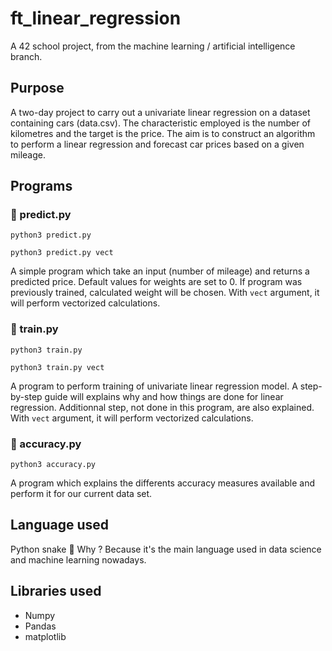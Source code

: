 # ft_linear_regression

A 42 school project, from the machine learning / artificial intelligence branch.

## Purpose
A two-day project to carry out a univariate linear regression on a dataset containing cars (data.csv). The characteristic employed is the number of kilometres and the target is the price.
The aim is to construct an algorithm to perform a linear regression and forecast car prices based on a given mileage.

## Programs

### :brain: predict.py
```python3 predict.py```

```python3 predict.py vect```

A simple program which take an input (number of mileage) and returns a predicted price.
Default values for weights are set to 0. If program was previously trained, calculated weight will be chosen.
With ```vect``` argument, it will perform vectorized calculations. 

### :mechanical_arm: train.py
```python3 train.py```

```python3 train.py vect```

A program to perform training of univariate linear regression model.
A step-by-step guide will explains why and how things are done for linear regression. Additionnal step, not done in this program, are also explained.
With ```vect``` argument, it will perform vectorized calculations. 

### :100: accuracy.py
```python3 accuracy.py```

A program which explains the differents accuracy measures available and perform it for our current data set.


## Language used
Python snake 	:snake:
Why ? Because it's the main language used in data science and machine learning nowadays.

## Libraries used
- Numpy
- Pandas
- matplotlib
